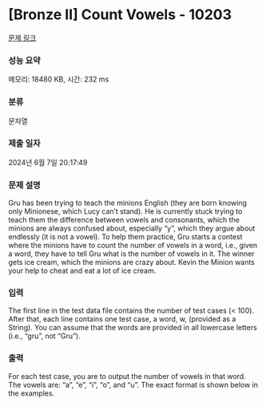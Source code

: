 # [Bronze II] Count Vowels - 10203 

[문제 링크](https://www.acmicpc.net/problem/10203) 

### 성능 요약

메모리: 18480 KB, 시간: 232 ms

### 분류

문자열

### 제출 일자

2024년 6월 7일 20:17:49

### 문제 설명

<p>Gru has been trying to teach the minions English (they are born knowing only Minionese, which Lucy can’t stand). He is currently stuck trying to teach them the difference between vowels and consonants, which the minions are always confused about, especially “y”, which they argue about endlessly (it is not a vowel). To help them practice, Gru starts a contest where the minions have to count the number of vowels in a word, i.e., given a word, they have to tell Gru what is the number of vowels in it. The winner gets ice cream, which the minions are crazy about. Kevin the Minion wants your help to cheat and eat a lot of ice cream.</p>

### 입력 

 <p>The first line in the test data file contains the number of test cases (< 100). After that, each line contains one test case, a word, w, (provided as a String). You can assume that the words are provided in all lowercase letters (i.e., “gru”, not “Gru”).</p>

### 출력 

 <p>For each test case, you are to output the number of vowels in that word. The vowels are: “a”, “e”, “i”, “o”, and “u”. The exact format is shown below in the examples.</p>


